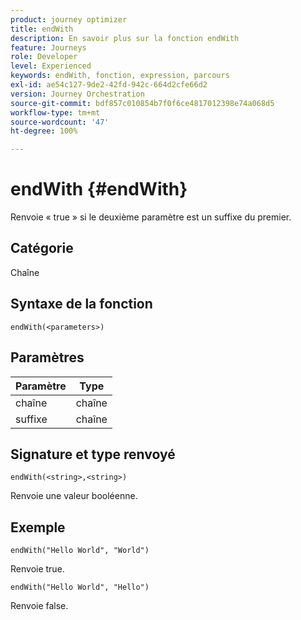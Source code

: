 ```yaml
---
product: journey optimizer
title: endWith
description: En savoir plus sur la fonction endWith
feature: Journeys
role: Developer
level: Experienced
keywords: endWith, fonction, expression, parcours
exl-id: ae54c127-9de2-42fd-942c-664d2cfe66d2
version: Journey Orchestration
source-git-commit: bdf857c010854b7f0f6ce4817012398e74a068d5
workflow-type: tm+mt
source-wordcount: '47'
ht-degree: 100%

---
```


# endWith {#endWith}

Renvoie « true » si le deuxième paramètre est un suffixe du premier.

## Catégorie

Chaîne

## Syntaxe de la fonction

`endWith(<parameters>)`

## Paramètres

| Paramètre | Type |
|-----------|------------------|
| chaîne | chaîne |
| suffixe | chaîne |

## Signature et type renvoyé

`endWith(<string>,<string>)`

Renvoie une valeur booléenne.

## Exemple

`endWith("Hello World", "World")`

Renvoie true.

`endWith("Hello World", "Hello")`

Renvoie false.
